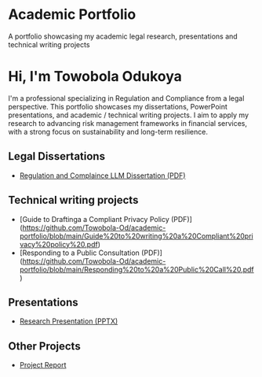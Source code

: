 # Academic Portfolio
A portfolio showcasing my academic legal research, presentations and technical writing projects 
# Hi, I'm Towobola Odukoya  

I'm a professional specializing in Regulation and Compliance from a legal perspective. This portfolio showcases my dissertations, PowerPoint presentations, and academic / technical writing projects. I aim to apply my research to advancing risk management frameworks in financial services, with a strong focus on sustainability and long-term resilience.

## Legal Dissertations
- [Regulation and Complaince LLM Dissertation (PDF)](https://github.com/Towobola-Od/academic-portfolio/blob/main/LLM%20Data%20Protection%20Dissertation.pdf)
  
## Technical writing projects
- [Guide to Draftinga a Compliant Privacy Policy (PDF)] (https://github.com/Towobola-Od/academic-portfolio/blob/main/Guide%20to%20writing%20a%20Compliant%20privacy%20policy%20.pdf)
- [Responding to a Public Consultation (PDF)] (https://github.com/Towobola-Od/academic-portfolio/blob/main/Responding%20to%20a%20Public%20Call%20.pdf)

## Presentations
- [Research Presentation (PPTX)](Presentations/my-talk.pptx)

## Other Projects
- [Project Report](Other-Projects/project-report.pdf)

